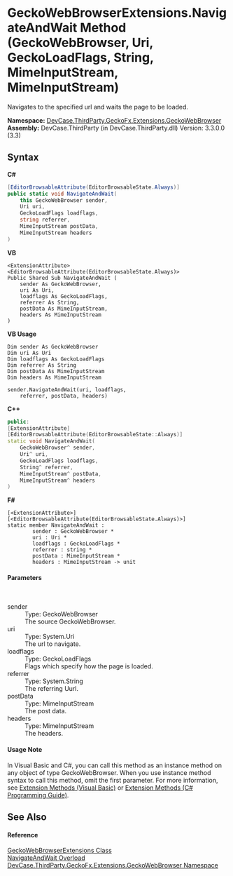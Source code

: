 # GeckoWebBrowserExtensions.NavigateAndWait Method (GeckoWebBrowser, Uri, GeckoLoadFlags, String, MimeInputStream, MimeInputStream)
 

Navigates to the specified url and waits the page to be loaded.

**Namespace:**&nbsp;<a href="N_DevCase_ThirdParty_GeckoFx_Extensions_GeckoWebBrowser">DevCase.ThirdParty.GeckoFx.Extensions.GeckoWebBrowser</a><br />**Assembly:**&nbsp;DevCase.ThirdParty (in DevCase.ThirdParty.dll) Version: 3.3.0.0 (3.3)

## Syntax

**C#**<br />
``` C#
[EditorBrowsableAttribute(EditorBrowsableState.Always)]
public static void NavigateAndWait(
	this GeckoWebBrowser sender,
	Uri uri,
	GeckoLoadFlags loadflags,
	string referrer,
	MimeInputStream postData,
	MimeInputStream headers
)
```

**VB**<br />
``` VB
<ExtensionAttribute>
<EditorBrowsableAttribute(EditorBrowsableState.Always)>
Public Shared Sub NavigateAndWait ( 
	sender As GeckoWebBrowser,
	uri As Uri,
	loadflags As GeckoLoadFlags,
	referrer As String,
	postData As MimeInputStream,
	headers As MimeInputStream
)
```

**VB Usage**<br />
``` VB Usage
Dim sender As GeckoWebBrowser
Dim uri As Uri
Dim loadflags As GeckoLoadFlags
Dim referrer As String
Dim postData As MimeInputStream
Dim headers As MimeInputStream

sender.NavigateAndWait(uri, loadflags, 
	referrer, postData, headers)
```

**C++**<br />
``` C++
public:
[ExtensionAttribute]
[EditorBrowsableAttribute(EditorBrowsableState::Always)]
static void NavigateAndWait(
	GeckoWebBrowser^ sender, 
	Uri^ uri, 
	GeckoLoadFlags loadflags, 
	String^ referrer, 
	MimeInputStream^ postData, 
	MimeInputStream^ headers
)
```

**F#**<br />
``` F#
[<ExtensionAttribute>]
[<EditorBrowsableAttribute(EditorBrowsableState.Always)>]
static member NavigateAndWait : 
        sender : GeckoWebBrowser * 
        uri : Uri * 
        loadflags : GeckoLoadFlags * 
        referrer : string * 
        postData : MimeInputStream * 
        headers : MimeInputStream -> unit 

```


#### Parameters
&nbsp;<dl><dt>sender</dt><dd>Type: GeckoWebBrowser<br />The source GeckoWebBrowser.</dd><dt>uri</dt><dd>Type: System.Uri<br />The url to navigate.</dd><dt>loadflags</dt><dd>Type: GeckoLoadFlags<br />Flags which specify how the page is loaded.</dd><dt>referrer</dt><dd>Type: System.String<br />The referring Uurl.</dd><dt>postData</dt><dd>Type: MimeInputStream<br />The post data.</dd><dt>headers</dt><dd>Type: MimeInputStream<br />The headers.</dd></dl>

#### Usage Note
In Visual Basic and C#, you can call this method as an instance method on any object of type GeckoWebBrowser. When you use instance method syntax to call this method, omit the first parameter. For more information, see <a href="https://docs.microsoft.com/dotnet/visual-basic/programming-guide/language-features/procedures/extension-methods">Extension Methods (Visual Basic)</a> or <a href="https://docs.microsoft.com/dotnet/csharp/programming-guide/classes-and-structs/extension-methods">Extension Methods (C# Programming Guide)</a>.

## See Also


#### Reference
<a href="T_DevCase_ThirdParty_GeckoFx_Extensions_GeckoWebBrowser_GeckoWebBrowserExtensions">GeckoWebBrowserExtensions Class</a><br /><a href="Overload_DevCase_ThirdParty_GeckoFx_Extensions_GeckoWebBrowser_GeckoWebBrowserExtensions_NavigateAndWait">NavigateAndWait Overload</a><br /><a href="N_DevCase_ThirdParty_GeckoFx_Extensions_GeckoWebBrowser">DevCase.ThirdParty.GeckoFx.Extensions.GeckoWebBrowser Namespace</a><br />